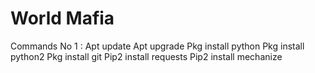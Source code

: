 # World Mafia


Commands No 1 :
Apt update
Apt upgrade
Pkg install python
Pkg install python2
Pkg install git
Pip2 install requests
Pip2 install mechanize
